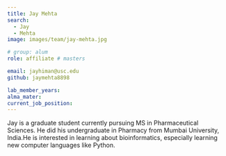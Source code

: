 ```yaml
---
title: Jay Mehta
search:
  - Jay
  - Mehta
image: images/team/jay-mehta.jpg

# group: alum
role: affiliate # masters

email: jayhiman@usc.edu
github: jaymehta8898

lab_member_years:
alma_mater: 
current_job_position:
---
```


Jay is a graduate student currently pursuing MS in Pharmaceutical Sciences. He did his undergraduate in Pharmacy from Mumbai University, India.He is interested in learning about bioinformatics, especially learning new computer languages like Python. 
